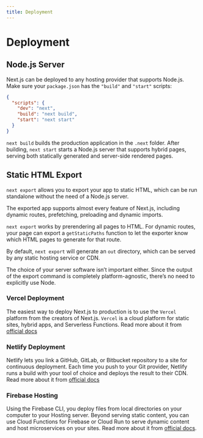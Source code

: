 ```yaml
---
title: Deployment
---
```


# Deployment

## Node.js Server

Next.js can be deployed to any hosting provider that supports Node.js. Make sure your `package.json`
has the `"build"` and `"start"` scripts:

```json
{
  "scripts": {
    "dev": "next",
    "build": "next build",
    "start": "next start"
  }
}
```

`next build` builds the production application in the `.next` folder. After building, `next start`
starts a Node.js server that supports hybrid pages, serving both statically generated and
server-side rendered pages.

## Static HTML Export

`next export` allows you to export your app to static HTML, which can be run standalone without the
need of a Node.js server.

The exported app supports almost every feature of Next.js, including dynamic routes, prefetching,
preloading and dynamic imports.

`next export` works by prerendering all pages to HTML. For dynamic routes, your page can export a
`getStaticPaths` function to let the exporter know which HTML pages to generate for that route.

By default, `next export` will generate an `out` directory, which can be served by any static
hosting service or CDN.

The choice of your server software isn’t important either. Since the output of the export command
is completely platform-agnostic, there’s no need to explicitly use Node.

### Vercel Deployment

The easiest way to deploy Next.js to production is to use the `Vercel` platform from the creators of
Next.js. `Vercel` is a cloud platform for static sites, hybrid apps, and Serverless Functions. Read
more about it from [official docs](https://nextjs.org/docs/deployment)

### Netlify Deployment

Netlify lets you link a GitHub, GitLab, or Bitbucket repository to a site for continuous deployment.
Each time you push to your Git provider, Netlify runs a build with your tool of choice and deploys
the result to their CDN. Read more about it from
[official docs](https://docs.netlify.com/configure-builds/get-started)

### Firebase Hosting

Using the Firebase CLI, you deploy files from local directories on your computer to your Hosting
server. Beyond serving static content, you can use Cloud Functions for Firebase or Cloud Run to
serve dynamic content and host microservices on your sites. Read more about it
from [official docs](https://firebase.google.com/docs/hosting).
